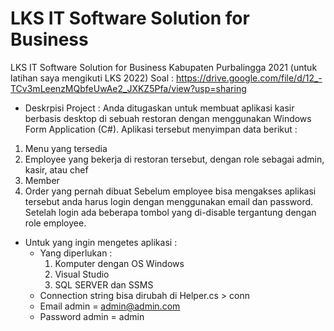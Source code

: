 # LKS IT Software Solution for Business
LKS IT Software Solution for Business Kabupaten Purbalingga 2021 (untuk latihan saya mengikuti LKS 2022)
Soal : https://drive.google.com/file/d/12_-TCv3mLeenzMQbfeUwAe2_JXKZ5Pfa/view?usp=sharing

- Deskrpisi Project :
  Anda ditugaskan untuk membuat aplikasi kasir berbasis desktop di sebuah restoran dengan menggunakan Windows Form Application (C#). Aplikasi tersebut menyimpan data berikut :
1. Menu yang tersedia
2. Employee yang bekerja di restoran tersebut, dengan role sebagai admin, kasir, atau chef
3. Member
4. Order yang pernah dibuat
  Sebelum employee bisa mengakses aplikasi tersebut anda harus login dengan menggunakan email dan password.
  Setelah login ada beberapa tombol yang di-disable tergantung dengan role employee.
 
- Untuk yang ingin mengetes aplikasi :
  - Yang diperlukan :
    1. Komputer dengan OS Windows
    2. Visual Studio
    3. SQL SERVER dan SSMS
  - Connection string bisa dirubah di Helper.cs > conn
  - Email admin = admin@admin.com
  - Password admin = admin
